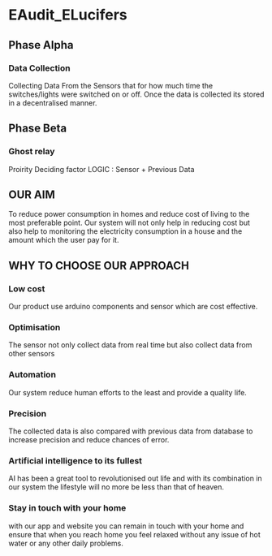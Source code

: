# EAudit_ELucifers

## Phase Alpha

### Data Collection
Collecting Data From the Sensors that for how much time the switches/lights were switched on or off.
Once the data is collected its stored in a decentralised manner.


## Phase Beta

### Ghost relay
Proirity Deciding factor
LOGIC : Sensor + Previous Data

## OUR AIM
To reduce power consumption in homes and reduce cost of living to the most preferable point.
Our system will not only help in reducing cost but also help to monitoring the electricity consumption in a house and the amount which the user pay for it.



## WHY TO CHOOSE OUR APPROACH
### Low cost
Our product use arduino components and sensor which are cost effective.
### Optimisation
The sensor not only collect data from real time but also collect data from other sensors
### Automation
Our system reduce human efforts to the least and provide a quality life.
### Precision
The collected data is also compared with previous data from database to increase precision and reduce chances of error.
### Artificial intelligence to its fullest
AI has been a great tool to revolutionised out life and with its combination in our system the lifestyle will no more be less than
that of heaven.
### Stay in touch with your home
with our app and website you can remain in touch with your home and ensure that when you reach home you feel relaxed without any issue of
hot water or any other daily problems.
